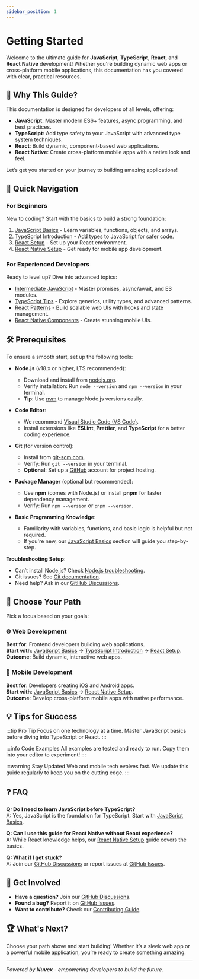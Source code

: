 ```yaml
---
sidebar_position: 1
---
```


# Getting Started

Welcome to the ultimate guide for **JavaScript**, **TypeScript**, **React**, and **React Native** development! Whether you're building dynamic web apps or cross-platform mobile applications, this documentation has you covered with clear, practical resources.

## 🎯 Why This Guide?

This documentation is designed for developers of all levels, offering:

- **JavaScript**: Master modern ES6+ features, async programming, and best practices.
- **TypeScript**: Add type safety to your JavaScript with advanced type system techniques.
- **React**: Build dynamic, component-based web applications.
- **React Native**: Create cross-platform mobile apps with a native look and feel.

Let’s get you started on your journey to building amazing applications!

## 🚀 Quick Navigation

### For Beginners

New to coding? Start with the basics to build a strong foundation:

1. [JavaScript Basics](./Javascript/Beginner/introduction-to-javascript) - Learn variables, functions, objects, and arrays.
2. [TypeScript Introduction](./Typescript/intro) - Add types to JavaScript for safer code.
3. [React Setup](./React/setup) - Set up your React environment.
4. [React Native Setup](./react-native/setup) - Get ready for mobile app development.

### For Experienced Developers

Ready to level up? Dive into advanced topics:

- [Intermediate JavaScript](./Javascript/Intermediate) - Master promises, async/await, and ES modules.
- [TypeScript Tips](./Typescript/tips) - Explore generics, utility types, and advanced patterns.
- [React Patterns](./React/patterns) - Build scalable web UIs with hooks and state management.
- [React Native Components](./react-native/components) - Create stunning mobile UIs.

## 🛠 Prerequisites

To ensure a smooth start, set up the following tools:

- **Node.js** (v18.x or higher, LTS recommended):
  - Download and install from [nodejs.org](https://nodejs.org).
  - Verify installation: Run `node --version` and `npm --version` in your terminal.
  - **Tip**: Use [nvm](https://github.com/nvm-sh/nvm) to manage Node.js versions easily.

- **Code Editor**:
  - We recommend [Visual Studio Code (VS Code)](https://code.visualstudio.com/).
  - Install extensions like **ESLint**, **Prettier**, and **TypeScript** for a better coding experience.

- **Git** (for version control):
  - Install from [git-scm.com](https://git-scm.com/).
  - Verify: Run `git --version` in your terminal.
  - **Optional**: Set up a [GitHub](https://github.com/) account for project hosting.

- **Package Manager** (optional but recommended):
  - Use **npm** (comes with Node.js) or install **pnpm** [](https://pnpm.io/) for faster dependency management.
  - Verify: Run `npm --version` or `pnpm --version`.

- **Basic Programming Knowledge**:
  - Familiarity with variables, functions, and basic logic is helpful but not required.
  - If you're new, our [JavaScript Basics](./Javascript/Beginner/introduction-to-javascript) section will guide you step-by-step.

**Troubleshooting Setup**:

- Can’t install Node.js? Check [Node.js troubleshooting](https://nodejs.org/en/docs/guides/troubleshooting).
- Git issues? See [Git documentation](https://git-scm.com/doc).
- Need help? Ask in our [GitHub Discussions](https://github.com/sammy6378/reference/discussions).

## 📱 Choose Your Path

Pick a focus based on your goals:

### 🌐 Web Development

**Best for**: Frontend developers building web applications.  
**Start with**: [JavaScript Basics](./Javascript/Beginner/introduction-to-javascript) → [TypeScript Introduction](./Typescript/intro) → [React Setup](./React/setup).  
**Outcome**: Build dynamic, interactive web apps.

### 📱 Mobile Development

**Best for**: Developers creating iOS and Android apps.  
**Start with**: [JavaScript Basics](./Javascript/Beginner/introduction-to-javascript) → [React Native Setup](./react-native/setup).  
**Outcome**: Develop cross-platform mobile apps with native performance.

## 💡 Tips for Success

:::tip Pro Tip
Focus on one technology at a time. Master JavaScript basics before diving into TypeScript or React.
:::

:::info Code Examples
All examples are tested and ready to run. Copy them into your editor to experiment!
:::

:::warning Stay Updated
Web and mobile tech evolves fast. We update this guide regularly to keep you on the cutting edge.
:::

## ❓ FAQ

**Q: Do I need to learn JavaScript before TypeScript?**  
A: Yes, JavaScript is the foundation for TypeScript. Start with [JavaScript Basics](./Javascript/Beginner/introduction-to-javascript).

**Q: Can I use this guide for React Native without React experience?**  
A: While React knowledge helps, our [React Native Setup](./react-native/setup) guide covers the basics.

**Q: What if I get stuck?**  
A: Join our [GitHub Discussions](https://github.com/sammy6378/reference/discussions) or report issues at [GitHub Issues](https://github.com/sammy6378/reference/issues).

## 🤝 Get Involved

- **Have a question?** Join our [GitHub Discussions](https://github.com/sammy6378/reference/discussions).
- **Found a bug?** Report it on [GitHub Issues](https://github.com/sammy6378/reference/issues).
- **Want to contribute?** Check our [Contributing Guide](https://github.com/sammy6378/reference/blob/main/CONTRIBUTING.md).

## 🏆 What's Next?

Choose your path above and start building! Whether it’s a sleek web app or a powerful mobile application, you’re ready to create something amazing.

---

*Powered by **Nuvex** - empowering developers to build the future.*
